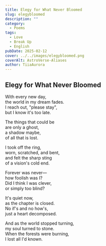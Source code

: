 ```yaml
---
title: Elegy for What Never Bloomed
slug: elegybloomed
description: ""
category:
  - Poems
tags:
  - Love
  - Break Up
  - English
pubDate: 2025-02-12
cover: ../../images/elegybloomed.png
coverAlt: AstroVerse-Aliases
author: TiiaAurora
---
```


## Elegy for What Never Bloomed

With every new day,<br>
the world in my dream fades.<br>
I reach out, "please stay",<br>
but I know it's too late.<br>

The things that could be<br>
are only a ghost,<br>
a shadow maybe,<br>
of all that is lost.<br>

I took off the ring,<br>
worn, scratched, and bent,<br>
and felt the sharp sting<br>
of a vision's cold end.<br>

Forever was never—<br>
how foolish was I?<br>
Did I think I was clever,<br>
or simply too blind?<br>

It's quiet now,<br>
as the chapter is closed.<br>
No if's and no how's,<br>
just a heart decomposed.<br>

And as the world stopped turning,<br>
my soul turned to stone.<br>
When the forests were burning,<br>
I lost all I'd known.<br>
